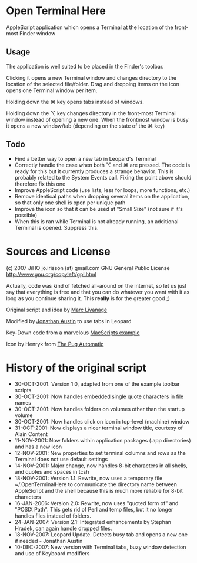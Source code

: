 # Open Terminal Here

AppleScript application which opens a Terminal at the location of the front-most Finder window

## Usage

The application is well suited to be placed in the Finder's toolbar.

Clicking it opens a new Terminal window and changes directory to the location of the selected file/folder. Drag and dropping items on the icon opens one Terminal window per item.

Holding down the ⌘ key opens tabs instead of windows.

Holding down the ⌥ key changes directory in the front-most Terminal window instead of opening a new one. When the frontmost window is busy it opens a new window/tab (depending on the state of the ⌘ key)

## Todo

* Find a better way to open a new tab in Leopard's Terminal
* Correctly handle the case when both ⌥ and ⌘ are pressed. The code is ready for this but it currently produces a strange behavior. This is probably related to the System Events call. Fixing the point above should therefore fix this one
* Improve AppleScript code (use lists, less for loops, more functions, etc.)
* Remove identical paths when dropping several items on the application, so that only one shell is open per unique path
* Improve the icon so that it can be used at "Small Size" (not sure if it's possible)
* When this is ran while Terminal is not already running, an additional Terminal is opened. Suppress this.

# Sources and License

(c) 2007 JiHO jo.irisson (at) gmail.com GNU General Public License http://www.gnu.org/copyleft/gpl.html

Actually, code was kind of fetched all-around on the internet, so let us just say that everything is free and that you can do whatever you want with it as long as you continue sharing it. This **really** is for the greater good ;)

Original script and idea by [Marc Liyanage](http://www.entropy.ch/software/applescript/ "Marc Liyanage - Software - AppleScript")

Modified by [Jonathan Austin](http://forums.macosxhints.com/showthread.php?p=426240#post426240 "My leopard update for &quot;Open Terminal Here&quot; toolbar app - The macosxhints Forums") to use tabs in Leopard

Key-Down code from a marvelous [MacScripts example](http://bbs.applescript.net/viewtopic.php?id=19065 "MacScripter BBS | Applescript Forums / Customizing Application startup Behavior [Key down on launch]")

Icon by Henryk from [The Pug Automatic](http://henrik.nyh.se/2007/10/open-terminal-here-and-glob-select-in-leopard-finder "&#034;Open Terminal Here&#034; and lselect (glob select) in Leopard Finder &ndash;  The Pug Automatic")

# History of the original script

* 30-OCT-2001: Version 1.0, adapted from one of the example toolbar scripts
* 30-OCT-2001: Now handles embedded single quote characters in file names
* 30-OCT-2001: Now handles folders on volumes other than the startup volume
* 30-OCT-2001: Now handles click on icon in top-level (machine) window
* 31-OCT-2001: Now displays a nicer terminal window title, courtesy of Alain Content
* 11-NOV-2001: Now folders within application packages (.app directories) and has a new icon
* 12-NOV-2001: New properties to set terminal columns and rows as the Terminal does not use default settings
* 14-NOV-2001: Major change, now handles 8-bit characters in all shells, and quotes and spaces in tcsh
* 18-NOV-2001: Version 1.1: Rewrite, now uses a temporary file ~/.OpenTerminalHere to communicate the directory name between AppleScript and the shell because this is much more reliable for 8-bit characters
* 16-JAN-2006: Version 2.0: Rewrite, now uses "quoted form of" and "POSIX Path". This gets rid of Perl and temp files, but it no longer handles files instead of folders.
* 24-JAN-2007: Version 2.1: Integrated enhancements by Stephan Hradek, can again handle dropped files.
* 18-NOV-2007: Leopard Update. Detects busy tab and opens a new one if needed - Jonathan Austin
* 10-DEC-2007: New version with Terminal tabs, buzy window detection and use of Keyboard modifiers